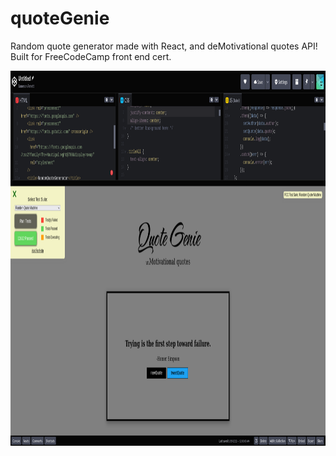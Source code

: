 # quoteGenie
Random quote generator made with React, and deMotivational quotes API! Built for FreeCodeCamp front end cert. 

<img src="/unMotivationalImg.png" alt="quoteGen page img" width="1000px" height="600px" />

